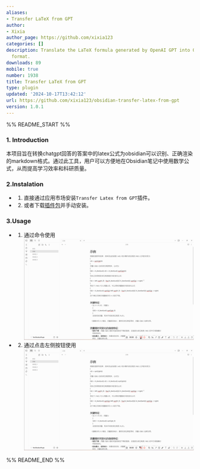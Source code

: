 ```yaml
---
aliases:
- Transfer LaTeX from GPT
author:
- Xixia
author_page: https://github.com/xixia123
categories: []
description: Translate the LaTeX formula generated by OpenAI GPT into Obsidian's MathJax
  format.
downloads: 89
mobile: true
number: 1938
title: Transfer LaTeX from GPT
type: plugin
updated: '2024-10-17T13:42:12'
url: https://github.com/xixia123/obsidian-transfer-latex-from-gpt
version: 1.0.1
---
```


%% README_START %%

### 1. Introduction
本项目旨在转换chatgpt回答的答案中的latex公式为obsidian可以识别、正确渲染的markdown格式。通过此工具，用户可以方便地在Obsidian笔记中使用数学公式，从而提高学习效率和科研质量。
### 2.Instalation
- 1. 直接通过应用市场安装`Transfer Latex from GPT`插件。
- 2. 或者下载[插件包](https://github.com/xixia123/obsidian-transfer-latex-from-gpt)并手动安装。
### 3.Usage
- 1. 通过命令使用  
![](https://github.com/xixia123/obsidian-transfer-latex-from-gpt/blob/master/media/Command%20line.gif)
- 2. 通过点击左侧按钮使用
![](https://github.com/xixia123/obsidian-transfer-latex-from-gpt/blob/master/media/Click%20button.gif)

%% README_END %%